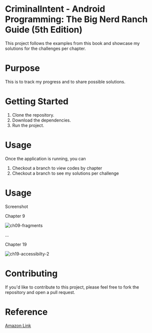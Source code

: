 # CriminalIntent - Android Programming: The Big Nerd Ranch Guide (5th Edition)
This project follows the examples from this book and showcase my solutions for the challenges per chapter.

# Purpose
This is to track my progress and to share possible solutions.

# Getting Started
1. Clone the repository.
2. Download the dependencies.
3. Run the project.

# Usage
Once the application is running, you can
1. Checkout a branch to view codes by chapter
2. Checkout a branch to see my solutions per challenge

# Usage
Screenshot

Chapter 9

![ch09-fragments](https://github.com/tsinitomikko/TBNR-CriminalIntent/assets/18387920/617a77ab-145c-43d6-bd6d-e27528a4f575)

...

Chapter 19

![ch19-accessibilty-2](https://github.com/tsinitomikko/TBNR-CriminalIntent/assets/18387920/865af7a0-b3e8-4fdc-908f-8a59f6c7d8db)

# Contributing
If you'd like to contribute to this project, please feel free to fork the repository and open a pull request.

# Reference
[Amazon Link](https://www.amazon.com/Android-Programming-Ranch-Guide-Guides/dp/0137645546/ref=sr_1_1?crid=3HLB1R04K5F00&keywords=Android+Programming%3A+The+Big+Nerd+Ranch+Guide&qid=1686978407&sprefix=android+programming+the+big+nerd+ranch+guide+%2Caps%2C492&sr=8-1)

